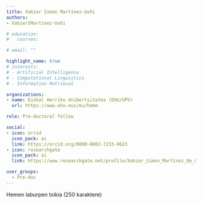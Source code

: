 ```yaml
---
title: Xabier Simón Martínez-Goñi
authors:
- XabierSMartínez-Goñi

# education:
#   courses:

# email: ""

highlight_name: true
# interests:
# - Artificial Intelligence
# - Computational Linguistics
# - Information Retrieval

organizations:
- name: Euskal Herriko Unibertsitatea (EHU/UPV)
  url: https://www.ehu.eus/eu/home

role: Pre-doctoral fellow

social:
- icon: orcid
  icon_pack: ai
  link: https://orcid.org/0000-0002-7233-9623
- icon: researchgate
  icon_pack: ai
  link: https://www.researchgate.net/profile/Xabier_Simon_Martinez_De_Goni

user_groups: 
  - Pre-doc
---
```


Hemen laburpen txikia (250 karaktere)
